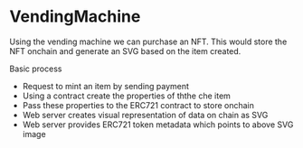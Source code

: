 # VendingMachine

Using the vending machine we can purchase an NFT.  This would store the NFT onchain and generate an SVG based on the item created.

Basic process
- Request to mint an item by sending payment
- Using a contract create the properties of ththe che item
- Pass these properties to the ERC721 contract to store onchain
- Web server creates visual representation of data on chain as SVG
- Web server provides ERC721 token metadata which points to above SVG image